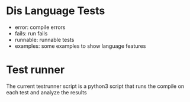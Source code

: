 # Dis Language Tests


* error: compile errors
* fails: run fails
* runnable: runnable tests
* examples: some examples to show language features

# Test runner

The current testrunner script is a python3 script that runs the compile on each test
and analyze the results

